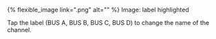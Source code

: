 ---
---

{% flexible_image link=".png" alt="" %}
Image: label highlighted

Tap the label (BUS A, BUS B, BUS C, BUS D) to change the name of the channel.
